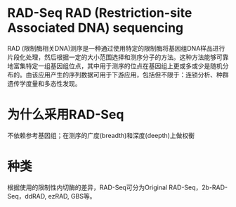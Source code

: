 # RAD-Seq RAD (Restriction-site Associated DNA) sequencing 
RAD (限制酶相关DNA)测序是一种通过使用特定的限制酶将基因组DNA样品进行片段化处理，然后根据一定的大小范围选择和测序分子的方法。这种方法能够可靠地富集特定一组基因组位点，其中用于测序的位点在基因组上更或多或少是随机分布的。由该应用产生的序列数据可用于下游应用，包括但不限于：连锁分析、种群遗传学度量和多态性发现。
# 为什么采用RAD-Seq
不依赖参考基因组；在测序的广度(breadth)和深度(deepth)上做权衡
# 种类
根据使用的限制性内切酶的差异，RAD-Seq可分为Original RAD-Seq，2b-RAD-Seq，ddRAD, ezRAD, GBS等。
